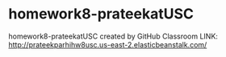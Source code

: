 # homework8-prateekatUSC
homework8-prateekatUSC created by GitHub Classroom
LINK:
http://prateekparhihw8usc.us-east-2.elasticbeanstalk.com/
